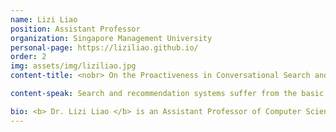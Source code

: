 ```yaml
---
name: Lizi Liao
position: Assistant Professor
organization: Singapore Management University
personal-page: https://liziliao.github.io/
order: 2
img: assets/img/liziliao.jpg
content-title: <nobr> On the Proactiveness in Conversational Search and Recommendation </nobr>

content-speak: Search and recommendation systems suffer from the basic information asymmetry problem between the user and system. Conversation offers a natural and convenient way to bridge the two. Although various findings or models have been reported in research papers and deployed in real systems, the proactiveness of such conversation systems has been less investigated. In this talk, I will first introduce the proactive conversation paradigm and then discuss methods to equip conversational search and recommenders with the ability to interact with end users in a more proactive way.

bio: <b> Dr. Lizi Liao </b> is an Assistant Professor of Computer Science at Singapore Management University. She received Ph.D. from National University of Singapore in 2019. Dr Liao’s research interests center on task-oriented dialogues, proactive conversational agents, and multimodal conversational search and recommendation as the application target. One of her work was nominated in the ACM MM Best Paper Final List in 2018. She serves as Senior PC member or PC member of prestigious conferences. She also serves as organizing committee members of ACM MM 2019, NLPCC 2022 and WSDM 2023, while chairs sessions at KDD and SIGIR.
---
```

